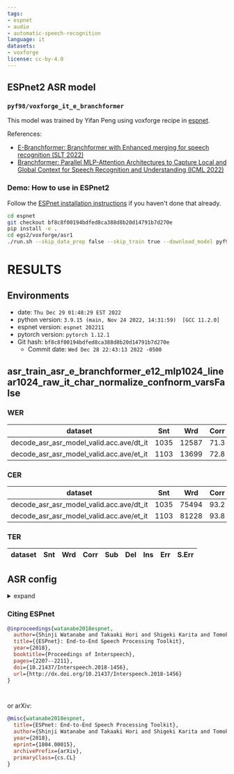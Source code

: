 ```yaml
---
tags:
- espnet
- audio
- automatic-speech-recognition
language: it
datasets:
- voxforge
license: cc-by-4.0
---
```


## ESPnet2 ASR model 

### `pyf98/voxforge_it_e_branchformer`

This model was trained by Yifan Peng using voxforge recipe in [espnet](https://github.com/espnet/espnet/).

References:
- [E-Branchformer: Branchformer with Enhanced merging for speech recognition (SLT 2022)](https://arxiv.org/abs/2210.00077)
- [Branchformer: Parallel MLP-Attention Architectures to Capture Local and Global Context for Speech Recognition and Understanding (ICML 2022)](https://proceedings.mlr.press/v162/peng22a.html)

### Demo: How to use in ESPnet2

Follow the [ESPnet installation instructions](https://espnet.github.io/espnet/installation.html)
if you haven't done that already.

```bash
cd espnet
git checkout bf8c8f00194bdfed8ca388d8b20d14791b7d270e
pip install -e .
cd egs2/voxforge/asr1
./run.sh --skip_data_prep false --skip_train true --download_model pyf98/voxforge_it_e_branchformer
```

<!-- Generated by scripts/utils/show_asr_result.sh -->
# RESULTS
## Environments
- date: `Thu Dec 29 01:48:29 EST 2022`
- python version: `3.9.15 (main, Nov 24 2022, 14:31:59)  [GCC 11.2.0]`
- espnet version: `espnet 202211`
- pytorch version: `pytorch 1.12.1`
- Git hash: `bf8c8f00194bdfed8ca388d8b20d14791b7d270e`
  - Commit date: `Wed Dec 28 22:43:13 2022 -0500`

## asr_train_asr_e_branchformer_e12_mlp1024_linear1024_raw_it_char_normalize_confnorm_varsFalse
### WER

|dataset|Snt|Wrd|Corr|Sub|Del|Ins|Err|S.Err|
|---|---|---|---|---|---|---|---|---|
|decode_asr_asr_model_valid.acc.ave/dt_it|1035|12587|71.3|24.0|4.7|3.8|32.5|95.5|
|decode_asr_asr_model_valid.acc.ave/et_it|1103|13699|72.8|22.7|4.5|3.1|30.2|91.7|

### CER

|dataset|Snt|Wrd|Corr|Sub|Del|Ins|Err|S.Err|
|---|---|---|---|---|---|---|---|---|
|decode_asr_asr_model_valid.acc.ave/dt_it|1035|75494|93.2|3.7|3.1|2.0|8.8|95.5|
|decode_asr_asr_model_valid.acc.ave/et_it|1103|81228|93.8|3.5|2.7|1.8|8.0|91.7|

### TER

|dataset|Snt|Wrd|Corr|Sub|Del|Ins|Err|S.Err|
|---|---|---|---|---|---|---|---|---|

## ASR config

<details><summary>expand</summary>

```
config: conf/tuning/train_asr_e_branchformer_e12_mlp1024_linear1024.yaml
print_config: false
log_level: INFO
dry_run: false
iterator_type: sequence
output_dir: exp/asr_train_asr_e_branchformer_e12_mlp1024_linear1024_raw_it_char_normalize_confnorm_varsFalse
ngpu: 1
seed: 0
num_workers: 4
num_att_plot: 3
dist_backend: nccl
dist_init_method: env://
dist_world_size: null
dist_rank: null
local_rank: 0
dist_master_addr: null
dist_master_port: null
dist_launcher: null
multiprocessing_distributed: false
unused_parameters: false
sharded_ddp: false
cudnn_enabled: true
cudnn_benchmark: false
cudnn_deterministic: true
collect_stats: false
write_collected_feats: false
max_epoch: 100
patience: null
val_scheduler_criterion:
- valid
- loss
early_stopping_criterion:
- valid
- loss
- min
best_model_criterion:
-   - valid
    - acc
    - max
keep_nbest_models: 10
nbest_averaging_interval: 0
grad_clip: 5.0
grad_clip_type: 2.0
grad_noise: false
accum_grad: 1
no_forward_run: false
resume: true
train_dtype: float32
use_amp: true
log_interval: null
use_matplotlib: true
use_tensorboard: true
create_graph_in_tensorboard: false
use_wandb: false
wandb_project: null
wandb_id: null
wandb_entity: null
wandb_name: null
wandb_model_log_interval: -1
detect_anomaly: false
pretrain_path: null
init_param: []
ignore_init_mismatch: false
freeze_param: []
num_iters_per_epoch: null
batch_size: 128
valid_batch_size: null
batch_bins: 1000000
valid_batch_bins: null
train_shape_file:
- exp/asr_stats_raw_it_char/train/speech_shape
- exp/asr_stats_raw_it_char/train/text_shape.char
valid_shape_file:
- exp/asr_stats_raw_it_char/valid/speech_shape
- exp/asr_stats_raw_it_char/valid/text_shape.char
batch_type: folded
valid_batch_type: null
fold_length:
- 80000
- 150
sort_in_batch: descending
sort_batch: descending
multiple_iterator: false
chunk_length: 500
chunk_shift_ratio: 0.5
num_cache_chunks: 1024
train_data_path_and_name_and_type:
-   - dump/raw/tr_it/wav.scp
    - speech
    - sound
-   - dump/raw/tr_it/text
    - text
    - text
valid_data_path_and_name_and_type:
-   - dump/raw/dt_it/wav.scp
    - speech
    - sound
-   - dump/raw/dt_it/text
    - text
    - text
allow_variable_data_keys: false
max_cache_size: 0.0
max_cache_fd: 32
valid_max_cache_size: null
optim: adam
optim_conf:
    lr: 0.002
scheduler: warmuplr
scheduler_conf:
    warmup_steps: 10000
token_list:
- <blank>
- <unk>
- <space>
- A
- E
- I
- O
- R
- N
- L
- S
- T
- C
- D
- U
- M
- P
- V
- G
- F
- H
- B
- Q
- Z
- ''''
- Ò
- À
- È
- Ú
- X
- W
- Í
- É
- Y
- K
- J
- '1'
- <sos/eos>
init: null
input_size: null
ctc_conf:
    dropout_rate: 0.0
    ctc_type: builtin
    reduce: true
    ignore_nan_grad: null
    zero_infinity: true
joint_net_conf: null
use_preprocessor: true
token_type: char
bpemodel: null
non_linguistic_symbols: null
cleaner: null
g2p: null
speech_volume_normalize: null
rir_scp: null
rir_apply_prob: 1.0
noise_scp: null
noise_apply_prob: 1.0
noise_db_range: '13_15'
short_noise_thres: 0.5
frontend: default
frontend_conf:
    fs: 16k
specaug: null
specaug_conf: {}
normalize: global_mvn
normalize_conf:
    stats_file: exp/asr_stats_raw_it_char/train/feats_stats.npz
    norm_vars: false
model: espnet
model_conf:
    ctc_weight: 0.3
    lsm_weight: 0.1
    length_normalized_loss: false
preencoder: null
preencoder_conf: {}
encoder: e_branchformer
encoder_conf:
    output_size: 256
    attention_heads: 4
    attention_layer_type: rel_selfattn
    pos_enc_layer_type: rel_pos
    rel_pos_type: latest
    cgmlp_linear_units: 1024
    cgmlp_conv_kernel: 31
    use_linear_after_conv: false
    gate_activation: identity
    num_blocks: 12
    dropout_rate: 0.1
    positional_dropout_rate: 0.1
    attention_dropout_rate: 0.1
    input_layer: conv2d
    layer_drop_rate: 0.0
    linear_units: 1024
    positionwise_layer_type: linear
    use_ffn: true
    macaron_ffn: true
    merge_conv_kernel: 31
postencoder: null
postencoder_conf: {}
decoder: transformer
decoder_conf:
    attention_heads: 4
    linear_units: 2048
    num_blocks: 6
    dropout_rate: 0.1
    positional_dropout_rate: 0.1
    self_attention_dropout_rate: 0.0
    src_attention_dropout_rate: 0.0
preprocessor: default
preprocessor_conf: {}
required:
- output_dir
- token_list
version: '202211'
distributed: false
```

</details>



### Citing ESPnet

```BibTex
@inproceedings{watanabe2018espnet,
  author={Shinji Watanabe and Takaaki Hori and Shigeki Karita and Tomoki Hayashi and Jiro Nishitoba and Yuya Unno and Nelson Yalta and Jahn Heymann and Matthew Wiesner and Nanxin Chen and Adithya Renduchintala and Tsubasa Ochiai},
  title={{ESPnet}: End-to-End Speech Processing Toolkit},
  year={2018},
  booktitle={Proceedings of Interspeech},
  pages={2207--2211},
  doi={10.21437/Interspeech.2018-1456},
  url={http://dx.doi.org/10.21437/Interspeech.2018-1456}
}




```

or arXiv:

```bibtex
@misc{watanabe2018espnet,
  title={ESPnet: End-to-End Speech Processing Toolkit}, 
  author={Shinji Watanabe and Takaaki Hori and Shigeki Karita and Tomoki Hayashi and Jiro Nishitoba and Yuya Unno and Nelson Yalta and Jahn Heymann and Matthew Wiesner and Nanxin Chen and Adithya Renduchintala and Tsubasa Ochiai},
  year={2018},
  eprint={1804.00015},
  archivePrefix={arXiv},
  primaryClass={cs.CL}
}
```

